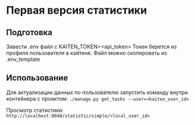 # Первая версия статистики

## Подготовка

Завести .env файл с KAITEN_TOKEN=<api_token>
Токен берется из профиля пользователя в кайтене.
Файл можно скопировать из .env_template

## Использование

Для актуализации данных по пользователю запустить команду внутри контейнера с проектом:
`./manage.py get_tasks --user=<kaiten_user_id>`

Просмотр статистики:
`http://localhost:8040/statistic/simple/<local_user_id>`
